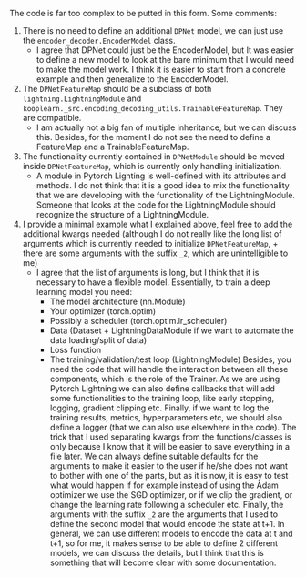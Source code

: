 The code is far too complex to be putted in this form. Some comments:

1. There is no need to define an additional `DPNet` model, we can just use the `encoder_decoder.EncoderModel` class.
    - I agree that DPNet could just be the EncoderModel, but It was easier to define a new model to look at the bare 
      minimum that I would need to make the model work. I think it is easier to start from a concrete example and 
      then generalize to the EncoderModel.
2. The `DPNetFeatureMap` should be a subclass of both `lightning.LightningModule` and `kooplearn._src.encoding_decoding_utils.TrainableFeatureMap`. They are compatible.
    - I am actually not a big fan of multiple inheritance, but we can discuss this. Besides, for the moment I do not 
      see the need to define a FeatureMap and a TrainableFeatureMap.
3. The functionality currently contained in `DPNetModule` should be moved inside `DPNetFeatureMap`, which is currently only handling initialization.
   - A module in Pytorch Lighting is well-defined with its attributes and methods. I do not think that it is a good 
     idea to mix the functionality that we are developing with the functionality of the LightningModule. Someone 
     that looks at the code for the LightningModule should recognize the structure of a LightningModule.
4. I provide a minimal example what I explained above, feel free to add the additional kwargs needed (although I do not really like the long list of arguments which is currently needed to initialize `DPNetFeatureMap`, + there are some arguments with the suffix `_2`, which are unintelligible to me)
    - I agree that the list of arguments is long, but I think that it is necessary to have a flexible model. 
      Essentially, to train a deep learning model you need:
      - The model architecture (nn.Module)
      - Your optimizer (torch.optim)
      - Possibly a scheduler (torch.optim.lr_scheduler)
      - Data (Dataset + LightningDataModule if we want to automate the data loading/split of data)
      - Loss function
      - The training/validation/test loop (LightningModule)
      Besides, you need the code that will handle the interaction between all these components, which is the role of the
      Trainer. As we are using Pytorch Lightning we can also define callbacks that will add some functionalities to the
      training loop, like early stopping, logging, gradient clipping etc. Finally, if we want to log the training 
      results, metrics, hyperparameters etc, we should also define a logger (that we can also use elsewhere in the code).
      The trick that I used separating kwargs from the functions/classes is only because I know that it will be 
      easier to save everything in a file later. 
      We can always define suitable defaults for the arguments to make it easier to the user if he/she does not want 
      to bother with one of the parts, but as it is now, it is easy to test what would happen if for example instead 
      of using the Adam optimizer we use the SGD optimizer, or if we clip the gradient, or change the learning rate 
      following a scheduler etc.
      Finally, the arguments with the suffix `_2` are the arguments that I used to define the second model that 
      would encode the state at t+1. In general, we can use different models to encode the data at t and t+1, so for 
      me, it makes sense to be able to define 2 different models, we can discuss the details, but I think that this 
      is something that will become clear with some documentation.
